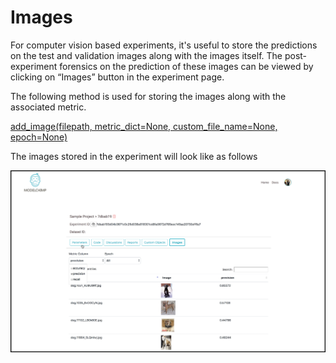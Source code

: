 # Images

For computer vision based experiments, it's useful to store the predictions on the test and validation images along with the images itself. The post-experiment forensics on the prediction of these images can be viewed by clicking on “Images” button in the experiment page.

The following method is used for storing the images along with the associated metric.

[add_image(filepath, metric_dict=None, custom_file_name=None, epoch=None)](../track.md#add_image)

The images stored in the experiment will look like as follows

![Screenshot](../img/10.png)
